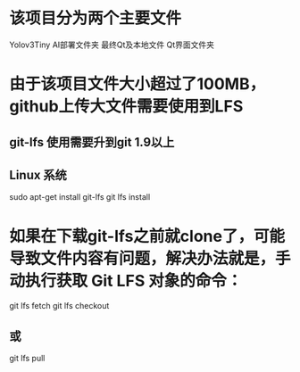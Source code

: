 # 该项目分为两个主要文件
Yolov3Tiny    AI部署文件夹
最终Qt及本地文件   Qt界面文件夹

# 由于该项目文件大小超过了100MB，github上传大文件需要使用到LFS
## git-lfs 使用需要升到git 1.9以上
## Linux 系统
sudo apt-get install git-lfs
git lfs install

# 如果在下载git-lfs之前就clone了，可能导致文件内容有问题，解决办法就是，手动执行获取 Git LFS 对象的命令：
git lfs fetch
git lfs checkout
## 或
git lfs pull
